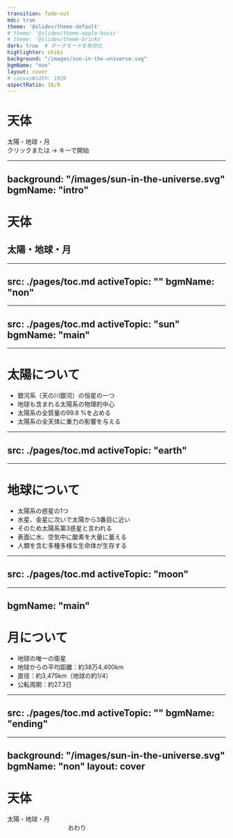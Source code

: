 ```yaml
---
transition: fade-out
mdc: true
theme: '@slidev/theme-default'
# theme: '@slidev/theme-apple-basic'
# theme: '@slidev/theme-bricks'
dark: true  # ダークモードを有効化
highlighter: shiki
background: "/images/sun-in-the-universe.svg"
bgmName: "non"
layout: cover
# canvasWidth: 1920
aspectRatio: 16/9
---
```


<!-- 表紙としてのスタイリングと内容 -->
<div class="book-cover">
  <h1 class="title">天体</h1>
  <div class="subtitle">太陽・地球・月</div>
  <div class="instruction">クリックまたは → キーで開始</div>
</div>

<style>
.book-cover {
  @apply flex flex-col items-center justify-center h-full;
}

.title {
  @apply text-6xl mb-4 font-bold;
}

.subtitle {
  @apply text-2xl mb-8;
}

.instruction {
  @apply text-sm opacity-50 mt-8;
}
</style>

---
background: "/images/sun-in-the-universe.svg"
bgmName: "intro"  <!-- 2枚目のスライドから音楽開始 -->
---

<div class="content-wrapper">
  <div class="floating-title">

# <!-- Title --> 天体

## 太陽・地球・月

  </div>

  <SolarSystemAnimation
    v-if="$slidev"
    :earth-orbit-duration="400000"
    :moon-orbit-duration="37750"
    :earth-size="510"
    :moon-size="235"
  />
  
</div>

---
src: ./pages/toc.md
activeTopic: ""
bgmName: "non"
---

<!-- this page will be loaded from './pages/toc.md' Contents here are ignored -->

---
src: ./pages/toc.md
activeTopic: "sun"
bgmName: "main"
---

<!-- this page will be loaded from './pages/toc.md' Contents here are ignored -->

---

# 太陽について

<div class="layout">
  <!-- 左側：説明文 -->
  <div class="content-left">
    <div class="sun-facts">
<v-clicks every="1">

+ 銀河系（天の川銀河）の恒星の一つ
+ 地球も含まれる太陽系の物理的中心
+ 太陽系の全質量の99.8 %を占める
+ 太陽系の全天体に重力の影響を与える

</v-clicks>
    </div>
  </div>

  <!-- 右側：画像とアニメーション -->
  <div class="content-right">
    <!-- <CelestialImage title="太陽" imageName="sun" /> -->
    <CelestialImage title="太陽" imageName="sun" :imageSize="360" />
  </div>
</div>

---
src: ./pages/toc.md
activeTopic: "earth"
---

<!-- this page will be loaded from './pages/toc.md' Contents here are ignored -->

---

# 地球について

<div class="layout">
  <!-- 左側：説明文 -->
  <div class="content-left">
    <div class="earth-facts">
<v-clicks every="1">

+ 太陽系の惑星の1つ
+ 水星、金星に次いで太陽から3番目に近い
+ そのため太陽系第3惑星と言われる
+ 表面に水、空気中に酸素を大量に蓄える
+ 人類を含む多種多様な生命体が生存する

</v-clicks>
    </div>
  </div>

  <!-- 右側：画像とアニメーション -->
  <div class="content-right">
    <CelestialImage title="地球" imageName="earth" :imageSize="300" />
  </div>
</div>

---
src: ./pages/toc.md
activeTopic: "moon"
---

<!-- this page will be loaded from './pages/toc.md' Contents here are ignored -->

---
bgmName: "main"
---

# 月について

<div class="layout">
  <!-- 左側：説明文 -->
  <div class="content-left">
    <div class="moon-facts">
<v-clicks every="1">

+ 地球の唯一の衛星
+ 地球からの平均距離：約38万4,400km
+ 直径：約3,475km（地球の約1/4）
+ 公転周期：約27.3日

</v-clicks>
    </div>
  </div>

  <!-- 右側：画像とアニメーション -->
  <div class="content-right">
    <CelestialImage title="月" imageName="moon" :imageSize="200" />
  </div>
</div>

---
src: ./pages/toc.md
activeTopic: ""
bgmName: "ending"
---

<!-- this page will be loaded from './pages/toc.md' Contents here are ignored -->

---
background: "/images/sun-in-the-universe.svg"
bgmName: "non"
layout: cover
---

<!-- 表紙としてのスタイリングと内容 -->
<div class="book-cover">
  <h1 class="title">天体</h1>
  <div class="subtitle">太陽・地球・月</div>
  <div class="instruction">　　　　　　　　　　おわり</div>
</div>

<style>
.book-cover {
  @apply flex flex-col items-center justify-center h-full;
}

.title {
  @apply text-6xl mb-4 font-bold;
}

.subtitle {
  @apply text-2xl mb-8;
}

.instruction {
  @apply text-sm opacity-50 mt-8;
}
</style>
